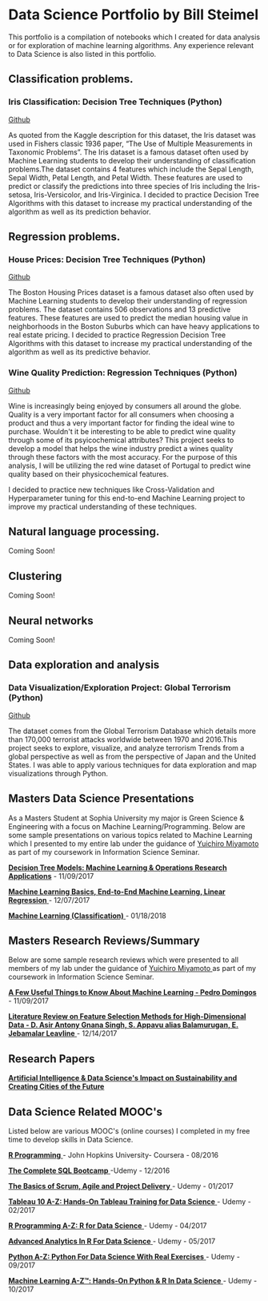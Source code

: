 # Data Science Portfolio by Bill Steimel

This portfolio is a compilation of notebooks which I created for data analysis or for exploration of machine learning algorithms. Any experience relevant to Data Science is also listed in this portfolio. 

## Classification problems.

### Iris Classification: Decision Tree Techniques (Python)
[Github](https://github.com/steimel64/steimel64.github.io/blob/master/Notebooks/Iris%20Notebook.ipynb) 

As quoted from the Kaggle description for this dataset, the Iris dataset was used in Fishers classic 1936 paper, “The Use of Multiple Measurements in Taxonomic Problems”. 
The Iris dataset is a famous dataset often used by Machine Learning students to develop their understanding of classification problems.The dataset contains 4 features which include the Sepal Length, Sepal Width, Petal Length, and Petal Width. These features are used to predict or classify the predictions into three species of Iris including the Iris-setosa, Iris-Versicolor, and Iris-Virginica.
I decided to practice Decision Tree Algorithms with this dataset to increase my practical understanding of the algorithm as well as its prediction behavior.

## Regression problems.

### House Prices: Decision Tree Techniques (Python) 
[Github](https://github.com/steimel64/steimel64.github.io/blob/master/Notebooks/Boston%20Housing%20Notebook.ipynb)

The Boston Housing Prices dataset is a famous dataset also often used by Machine Learning students to develop their understanding of regression problems. The dataset contains 506 observations and 13 predictive features. These features are used to predict the median housing value in neighborhoods in the Boston Suburbs which can have heavy applications to real estate pricing. 
I decided to practice Regression Decision Tree Algorithms with this dataset to increase my practical understanding of the algorithm as well as its predictive behavior.

### Wine Quality Prediction: Regression Techniques (Python) 
[Github](https://github.com/steimel64/steimel64.github.io/blob/master/Notebooks/Wine.ipynb)

Wine is increasingly being enjoyed by consumers all around the globe. Quality is a very important factor for all consumers when choosing a product and thus a very important factor for finding the ideal wine to purchase.
Wouldn't it be interesting to be able to predict wine quality through some of its psyicochemical attributes? This project seeks to develop a model that helps the wine industry predict a wines quality through these factors with the most accuracy. For the purpose of this analysis, I will be utilizing the red wine dataset of Portugal to predict wine quality based on their physicochemical features.
 
I decided to practice new techniques like Cross-Validation and Hyperparameter tuning for this end-to-end Machine Learning project to improve my practical understanding of these techniques. 


## Natural language processing.
Coming Soon! 

## Clustering
Coming Soon! 

## Neural networks
Coming Soon! 

## Data exploration and analysis

### Data Visualization/Exploration Project: Global Terrorism (Python) 
[Github](https://github.com/steimel64/steimel64.github.io/blob/master/Notebooks/Terrorism/Terrorism.ipynb)

The dataset comes from the Global Terrorism Database which details more than 170,000 terrorist attacks worldwide between 1970 and 2016.This project seeks to explore, visualize, and analyze terrorism Trends from a global perspective as well as from the perspective of Japan and the United States. I was able to apply various techniques for data exploration and map visualizations through Python. 

## Masters Data Science Presentations 
As a Masters Student at Sophia University my major is Green Science & Engineering with a focus on Machine Learning/Programming. Below are some sample presentations on various topics related to Machine Learning which I presented to my entire lab under the guidance of [ Yuichiro Miyamoto ](http://www.ics.sophia.ac.jp/miyamoto/) as part of my coursework in Information Science Seminar.

[ **Decision Tree Models: Machine Learning & Operations Research Applications**](https://github.com/steimel64/steimel64.github.io/blob/master/Tutorials/DecisionTreeModelsML_OR.pdf)  - 11/09/2017 

[ **Machine Learning Basics, End-to-End Machine Learning, Linear Regression** ](https://github.com/steimel64/steimel64.github.io/blob/master/Tutorials/MLBasics.pdf)  - 12/07/2017

[ **Machine Learning (Classification)** ](https://github.com/steimel64/steimel64.github.io/blob/master/Tutorials/Classification.pdf)  - 01/18/2018

## Masters Research Reviews/Summary
Below are some sample research reviews which were presented to all members of my lab under the guidance of 
[ Yuichiro Miyamoto ](http://www.ics.sophia.ac.jp/miyamoto/) as part of my coursework in Information Science Seminar. 

[ **A Few Useful Things to Know About Machine Learning - Pedro Domingos**](https://github.com/steimel64/steimel64.github.io/blob/master/ResearchReviews/AFewUsefulThingstoKnowAboutML.pdf)  - 11/09/2017 

[ **Literature Review on Feature Selection Methods for High-Dimensional Data - D. Asir Antony Gnana Singh, S. Appavu alias Balamurugan, E. Jebamalar Leavline** ](https://github.com/steimel64/steimel64.github.io/blob/master/ResearchReviews/FeatureSelection.pdf)  - 12/14/2017 

## Research Papers 
[ **Artificial Intelligence & Data Science's Impact on Sustainability and Creating Cities of the Future** ](https://github.com/steimel64/steimel64.github.io/blob/master/Research%20Papers/Artificial%20Intelligence%20%26%20Data%20Science%E2%80%99s%20Impact%20on%20Sustainability%20and%20Creating%20Cities%20of%20the%20Future.pdf)

## Data Science Related MOOC's 
Listed below are various MOOC's (online courses) I completed in my free time to develop skills in Data Science. 

[ **R Programming** ](https://www.coursera.org/account/accomplishments/certificate/YLPTQ5LKZT4P) - John Hopkins University- Coursera - 08/2016

[ **The Complete SQL Bootcamp** ](https://www.udemy.com/certificate/UC-LCCKRLTT/) -Udemy - 12/2016

[ **The Basics of Scrum, Agile and Project Delivery** ](https://www.udemy.com/certificate/UC-0HNBGTX5/) - Udemy - 01/2017

[ **Tableau 10 A-Z: Hands-On Tableau Training for Data Science** ](https://www.udemy.com/certificate/UC-SLMTDVZJ/) - Udemy - 02/2017

[ **R Programming A-Z: R for Data Science** ](https://www.udemy.com/certificate/UC-7XPVQ8YK/) - Udemy - 04/2017 

[ **Advanced Analytics In R For Data Science** ](https://www.udemy.com/certificate/UC-7YSPFXEW/) - Udemy - 05/2017

[ **Python A-Z: Python For Data Science With Real Exercises** ](https://www.udemy.com/certificate/UC-H1JDL87H/) - Udemy - 09/2017 

[ **Machine Learning A-Z™: Hands-On Python & R In Data Science** ](https://www.udemy.com/certificate/UC-R4KZFHB1/) - Udemy - 10/2017
